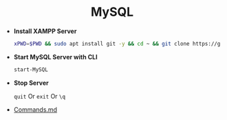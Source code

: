 <h1 align=center>MySQL</h1>

+ **Install XAMPP Server**
  ```bash
  xPWD=$PWD && sudo apt install git -y && cd ~ && git clone https://github.com/ShivaShirsath/MySQL.git && sudo chmod +x MySQL/install && bash MySQL/install && cd $xPWD 
  ```
+ **Start MySQL Server with CLI**

  ```bash
  start-MySQL
  ```
+ **Stop Server**

  `quit` Or `exit` Or `\q`

+ [Commands.md](commands.md)
 

